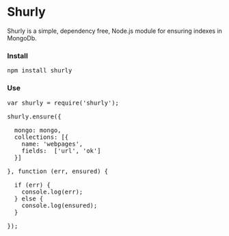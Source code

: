 # Shurly

Shurly is a simple, dependency free, Node.js module for ensuring indexes in MongoDb.

### Install

<pre>
npm install shurly 
</pre>

### Use

<pre>
var shurly = require('shurly');

shurly.ensure({

  mongo: mongo, 
  collections: [{
    name: 'webpages',
    fields:  ['url', 'ok']
  }]

}, function (err, ensured) {

  if (err) {
    console.log(err);
  } else {
    console.log(ensured); 
  }

});
</pre>
